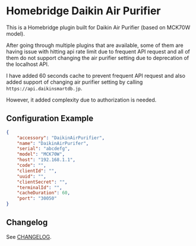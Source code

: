 
# Homebridge Daikin Air Purifier

This is a Homebridge plugin built for Daikin Air Purifier (based on MCK70W model). 

After going through multiple plugins that are available, some of them are having issue with hitting api rate limit due to frequent API request and all of them do not support changing the air purifier setting due to deprecation of the localhost API.

I have added 60 seconds cache to prevent frequent API request and also added support of changing air purifier setting by calling `https://api.daikinsmartdb.jp`. 

However, it added complexity due to authorization is needed.


## Configuration Example
```json
{
    "accessory": "DaikinAirPurifier",
    "name": "DaikinAirPurifer",
    "serial": "abcdefg",
    "model": "MCK70W",
    "host": "192.168.1.1",
    "code": "",
    "clientId": "",
    "uuid": "",
    "clientSecret": "",
    "terminalId": "",
    "cacheDuration": 60,
    "port": "30050"
}
```

## Changelog

See [CHANGELOG](https://github.com/dylannlaw/homebridge-daikin-air-purifier/blob/master/CHANGELOG.md).
